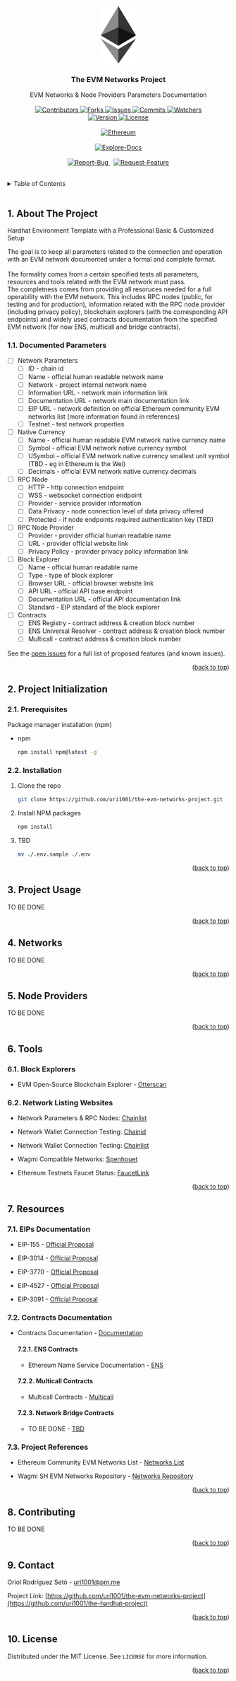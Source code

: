 <a name="readme-top"></a>

<!-- PROJECT LOGO -->
<br />
<div align="center">
  <a href="https://github.com/uri1001/the-evm-networks-project">
    <img src="assets/logo.png" alt="Logo" width="80" height="130">
  </a>

<h3 align="center">The EVM Networks Project</h3>

  <p align="center">
    EVM Networks & Node Providers Parameters Documentation
    <br />
    <br />
    <a href="https://github.com/uri1001/the-evm-networks-project/graphs/contributors">
        <img src="https://img.shields.io/github/contributors/uri1001/the-evm-networks-project.svg?colorA=21262d&colorB=161b22&style=flat" alt="Contributors">
    </a>
    <a href="https://github.com/uri1001/the-evm-networks-project/forks">
        <img src="https://img.shields.io/github/forks/uri1001/the-evm-networks-project.svg?colorA=21262d&colorB=161b22&style=flat" alt="Forks">
    </a>
    <a href="https://github.com/uri1001/the-evm-networks-project/issues">
        <img src="https://img.shields.io/github/issues/uri1001/the-evm-networks-project.svg?colorA=21262d&colorB=161b22&style=flat" alt="Issues">
    </a>
    <a href="https://github.com/uri1001/the-evm-networks-project/graphs/commit-activity">
        <img src="https://img.shields.io/github/commit-activity/m/uri1001/the-evm-networks-project.svg?colorA=21262d&colorB=161b22&style=flat" alt="Commits">
    </a>
    <a href="https://github.com/uri1001/the-evm-networks-project/pulse">
        <img src="https://img.shields.io/github/watchers/uri1001/the-evm-networks-project.svg?colorA=21262d&colorB=161b22&style=flat" alt="Watchers">
    </a>
    <br />
    <a href="https://github.com/uri1001/the-evm-networks-project/issues">
        <img src="https://img.shields.io/badge/version-0.1.0-X?colorA=21262d&colorB=161b22&style=flat" alt="Version">
    </a>
    <a href="https://github.com/uri1001/the-evm-networks-project/blob/master/LICENSE">
        <img src="https://img.shields.io/github/license/uri1001/the-evm-networks-project.svg?colorA=21262d&colorB=161b22&style=flat" alt="License">
    </a>
    <br />
    <br />
    <a href="https://github.com/uri1001/the-evm-networks-project/blob/master/LICENSE">
        <img src="https://img.shields.io/badge/Ethereum-3C3C3D?style=for-the-badge&logo=Ethereum&logoColor=white" alt="Ethereum">
    </a>
    <br />
    <br />
    <a href="https://github.com/uri1001/the-evm-networks-project">
        <img src="https://img.shields.io/badge/Explore-Docs-X?colorA=21262d&colorB=161b22&style=for-the-badge" alt="Explore-Docs">
    </a>
    <br />
    <br />
    <a href="https://github.com/uri1001/the-evm-networks-project/issues">
        <img src="https://img.shields.io/badge/Report-Bug-X?colorA=21262d&colorB=161b22&style=for-the-badge" alt="Report-Bug">
    </a>
    &nbsp;
    <a href="https://github.com/uri1001/the-evm-networks-project/issues">
        <img src="https://img.shields.io/badge/Request-Feature-X?colorA=21262d&colorB=161b22&style=for-the-badge" alt="Request-Feature">
    </a>
  </p>
</div>

<!-- TABLE OF CONTENTS -->
<br />
<details>
  <summary>Table of Contents</summary>
  <ol>
    <li>
        <a href="#1-about-the-project">About The Project</a>
        <ol>
            <li><a href="#11-documented-parameters">Documented Parameters</a></li>
        </ol>
    </li>
    <li>
        <a href="#2-project-initialization">Project Initialization</a>
        <ol>
            <li><a href="#21-prerequisites">Prerequisites</a></li>
            <li><a href="#22-installation">Installation</a></li>
        </ol>
    </li>
    <li>
        <a href="#3-project-usage">Project Usage</a>
    </li>
    <li>
        <a href="#4-networks">Networks</a>
    </li>
    <li>
        <a href="#5-node-providers">Node Providers</a>
    </li>
    <li>
        <a href="#6-tools">Tools</a>
        <ol>
            <li><a href="#61-block-explorers">Block Explorers</a></li>
            <li><a href="#62-network-listing-websites">Network Listing Websites</a></li>
        </ol>
    </li>
    <li>
        <a href="#7-resources">Resources</a>
        <ol>
            <li><a href="#71-eips-documentation">EIPs Documentation</a></li>
            <li><a href="#72-contracts-documentation">Contracts Documentation</a></li>
            <ol>
                <li><a href="#721-ens-contracts">ENS Contracts</a></li>
                <li><a href="#722-multicall-contracts">Multicall Contracts</a></li>
                <li><a href="#723-network-bridge-contracts">Network Bridge Contracts</a></li>
            </ol>
            <li><a href="#73-project-references">Project References</a></li>
        </ol>
    </li>
    <li><a href="#8-contributing">Contributing</a></li>
    <li><a href="#9-contact">Contact</a></li>
    <li><a href="#10-license">License</a></li>
  </ol>
</details>
<br />

<!-- ABOUT THE PROJECT -->

## 1. About The Project

Hardhat Environment Template with a Professional Basic & Customized Setup

The goal is to keep all parameters related to the connection and operation with an EVM network documented under a formal and complete format.
<br/>
<br/>
The formality comes from a certain specified tests all parameters, resources and tools related with the EVM network must pass.
<br/>
The completness comes from providing all resoruces needed for a full operability with the EVM network. This includes RPC nodes (public, for testing and for production), information related with the RPC node provider (including privacy policy), blockchain explorers (with the corresponding API endpoints) and widely used contracts documentation from the specified EVM network (for now ENS, multicall and bridge contracts).

### 1.1. Documented Parameters

-   [ ] Network Parameters
    -   [ ] ID - chain id
    -   [ ] Name - official human readable network name
    -   [ ] Network - project internal network name
    -   [ ] Information URL - network main information link
    -   [ ] Documentation URL - network main documentation link
    -   [ ] EIP URL - network definition on official Ethereum community EVM networks list (more information found in references)
    -   [ ] Testnet - test network properties
-   [ ] Native Currency
    -   [ ] Name - official human readable EVM network native currency name
    -   [ ] Symbol - official EVM network native currency symbol
    -   [ ] USymbol - official EVM network native currency smallest unit symbol (TBD - eg in Ethereum is the Wei)
    -   [ ] Decimals - official EVM network native currency decimals
-   [ ] RPC Node
    -   [ ] HTTP - http connection endpoint
    -   [ ] WSS - websocket connection endpoint
    -   [ ] Provider - service provider information
    -   [ ] Data Privacy - node connection level of data privacy offered
    -   [ ] Protected - if node endpoints required authentication key (TBD)
-   [ ] RPC Node Provider
    -   [ ] Provider - provider official human readable name
    -   [ ] URL - provider official website link
    -   [ ] Privacy Policy - provider privacy policy information link
-   [ ] Block Explorer
    -   [ ] Name - official human readable name
    -   [ ] Type - type of block explorer
    -   [ ] Browser URL - official browser website link
    -   [ ] API URL - official API base endpoint
    -   [ ] Documentation URL - official API documentation link
    -   [ ] Standard - EIP standard of the block explorer
-   [ ] Contracts
    -   [ ] ENS Registry - contract address & creation block number
    -   [ ] ENS Universal Resolver - contract address & creation block number
    -   [ ] Multicall - contract address & creation block number

See the [open issues](https://github.com/uri1001/the-evm-networks-project/issues) for a full list of proposed features (and known issues).

<p align="right">(<a href="#readme-top">back to top</a>)</p>

<!-- PROJECT INITIALIZATION -->

## 2. Project Initialization

### 2.1. Prerequisites

Package manager installation (npm)

-   npm
    ```sh
    npm install npm@latest -g
    ```

### 2.2. Installation

1. Clone the repo
    ```sh
    git clone https://github.com/uri1001/the-evm-networks-project.git
    ```
2. Install NPM packages
    ```sh
    npm install
    ```
3. TBD
    ```sh
    mv ./.env.sample ./.env
    ```

<p align="right">(<a href="#readme-top">back to top</a>)</p>

<!-- PROJECT USAGE -->

## 3. Project Usage

TO BE DONE

<p align="right">(<a href="#readme-top">back to top</a>)</p>

<!-- NETWORKS -->

## 4. Networks

TO BE DONE

<p align="right">(<a href="#readme-top">back to top</a>)</p>

<!-- NODE PROVIDERS -->

## 5. Node Providers

TO BE DONE

<p align="right">(<a href="#readme-top">back to top</a>)</p>

<!-- TOOLS -->

## 6. Tools

### 6.1. Block Explorers

-   EVM Open-Source Blockchain Explorer - [Otterscan](https://github.com/wmitsuda/otterscan)

### 6.2. Network Listing Websites

-   Network Parameters & RPC Nodes: [Chainlist](https://chainlist.org/)

-   Network Wallet Connection Testing: [Chainid](https://chainlist.network/)

-   Network Wallet Connection Testing: [Chainlist](https://chainlist.wtf/)

-   Wagmi Compatible Networks: [Spenhouet](https://spenhouet.com/chains/)

-   Ethereum Testnets Faucet Status: [FaucetLink](https://faucetlink.to/)


<p align="right">(<a href="#readme-top">back to top</a>)</p>

<!-- RESOURCES -->

## 7. Resources

### 7.1. EIPs Documentation

-   EIP-155 - [Official Proposal](https://eips.ethereum.org/EIPS/eip-155/)

-   EIP-3014 - [Official Proposal](https://eips.ethereum.org/EIPS/eip-3014/)

-   EIP-3770 - [Official Proposal](https://eips.ethereum.org/EIPS/eip-3770)

-   EIP-4527 - [Official Proposal](https://eips.ethereum.org/EIPS/eip-4527)

-   EIP-3091 - [Official Proposal](https://eips.ethereum.org/EIPS/eip-3091)

### 7.2. Contracts Documentation

-   Contracts Documentation - [Documentation](https://docs.soliditylang.org/en/latest/contracts.html)

    #### 7.2.1. ENS Contracts

    -   Ethereum Name Service Documentation - [ENS](https://docs.ens.domains/)

    #### 7.2.2. Multicall Contracts

    -   Multicall Contracts - [Multicall](https://github.com/mds1/multicall/)

    #### 7.2.3. Network Bridge Contracts

    -   TO BE DONE - [TBD]()

### 7.3. Project References

-   Ethereum Community EVM Networks List - [Networks List](https://github.com/ethereum-lists/chains/)

-   Wagmi SH EVM Networks Repository - [Networks Repository](https://github.com/wagmi-dev/references/tree/f0f19f3c36400058ff8fdf9eb01541a2f43a92fe/packages/chains/)

<p align="right">(<a href="#readme-top">back to top</a>)</p>

<!-- CONTRIBUTING -->

## 8. Contributing

TO BE DONE

<p align="right">(<a href="#readme-top">back to top</a>)</p>

<!-- CONTACT -->

## 9. Contact

Oriol Rodríguez Setó - uri1001@pm.me

Project Link: [https://github.com/uri1001/the-evm-networks-project](https://github.com/uri1001/the-hardhat-project)

<p align="right">(<a href="#readme-top">back to top</a>)</p>

<!-- LICENSE -->

## 10. License

Distributed under the MIT License. See `LICENSE` for more information.

<p align="right">(<a href="#readme-top">back to top</a>)</p>

<!-- MARKDOWN LINKS & IMAGES -->
<!-- https://www.markdownguide.org/basic-syntax/#reference-style-links -->
